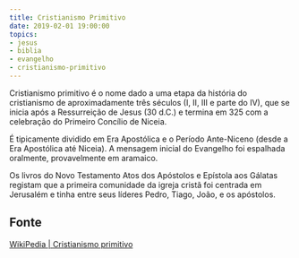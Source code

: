 ```yaml
---
title: Cristianismo Primitivo
date: 2019-02-01 19:00:00
topics:
- jesus
- biblia
- evangelho
- cristianismo-primitivo
---
```


Cristianismo primitivo é o nome dado a uma etapa da história do cristianismo de
aproximadamente três séculos (I, II, III e parte do IV), que se inicia após a
Ressurreição de Jesus (30 d.C.) e termina em 325 com a celebração do Primeiro
Concílio de Niceia. 

É tipicamente dividido em Era Apostólica e o Período Ante-Niceno (desde a Era
Apostólica até Niceia). A mensagem inicial do Evangelho foi espalhada oralmente,
provavelmente em aramaico. 

Os livros do Novo Testamento Atos dos Apóstolos e Epístola aos Gálatas registam
que a primeira comunidade da igreja cristã foi centrada em Jerusalém e tinha
entre seus líderes Pedro, Tiago, João, e os apóstolos.


## Fonte
[WikiPedia | Cristianismo primitivo](https://pt.wikipedia.org/wiki/Cristianismo_primitivo)


